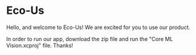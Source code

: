 # Eco-Us

Hello, and welcome to Eco-Us! We are excited for you to use our product.

In order to run our app, download the zip file and run the "Core ML Vision.xcproj" file. Thanks!

